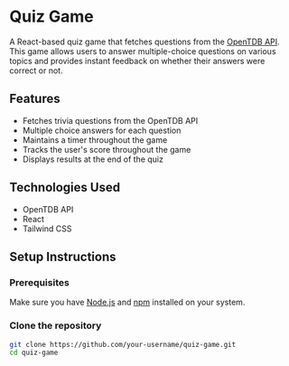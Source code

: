 # Quiz Game

A React-based quiz game that fetches questions from the [OpenTDB API](https://opentdb.com/). This game allows users to answer multiple-choice questions on various topics and provides instant feedback on whether their answers were correct or not.

## Features

- Fetches trivia questions from the OpenTDB API
- Multiple choice answers for each question
- Maintains a timer throughout the game
- Tracks the user's score throughout the game
- Displays results at the end of the quiz

## Technologies Used

- OpenTDB API
- React
- Tailwind CSS

## Setup Instructions

### Prerequisites

Make sure you have [Node.js](https://nodejs.org/) and [npm](https://npmjs.com/) installed on your system.

### Clone the repository

```bash
git clone https://github.com/your-username/quiz-game.git
cd quiz-game
```
